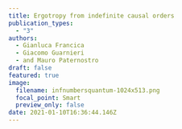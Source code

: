 ```yaml
---
title: Ergotropy from indefinite causal orders
publication_types:
  - "3"
authors:
  - Gianluca Francica
  - Giacomo Guarnieri
  - and Mauro Paternostro
draft: false
featured: true
image:
  filename: infnumbersquantum-1024x513.png
  focal_point: Smart
  preview_only: false
date: 2021-01-10T16:36:44.146Z
---
```

